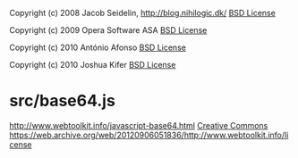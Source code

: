 Copyright (c) 2008 Jacob Seidelin, http://blog.nihilogic.dk/
[BSD License](http://opensource.org/licenses/BSD-3-Clause)

Copyright (c) 2009 Opera Software ASA
[BSD License](http://dev.opera.com/licenses/bsd/)

Copyright (c) 2010 António Afonso
[BSD License](http://opensource.org/licenses/BSD-3-Clause)

Copyright (c) 2010 Joshua Kifer
[BSD License](http://opensource.org/licenses/BSD-3-Clause)

src/base64.js
=============
http://www.webtoolkit.info/javascript-base64.html
[Creative Commons](http://creativecommons.org/licenses/by/2.0/uk/)
https://web.archive.org/web/20120906051836/http://www.webtoolkit.info/license
